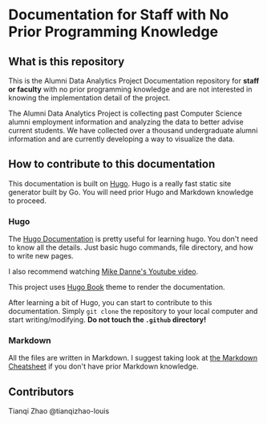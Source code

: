 # Documentation for Staff with No Prior Programming Knowledge

## What is this repository

This is the Alumni Data Analytics Project Documentation repository for **staff or faculty** with no prior programming knowledge and are not interested in knowing the implementation detail of the project.

The Alumni Data Analytics Project is collecting past Computer Science alumni employment information and analyzing the data to better advise current students. We have collected over a thousand undergraduate alumni information and are currently developing a way to visualize the data.

## How to contribute to this documentation

This documentation is built on [Hugo](https://gohugo.io). Hugo is a really fast static site generator built by Go. You will need prior Hugo and Markdown knowledge to proceed.

### Hugo

The [Hugo Documentation](https://gohugo.io/documentation/) is pretty useful for learning hugo. You don't need to know all the details. Just basic hugo commands, file directory, and how to write new pages.

I also recommend watching [Mike Danne's Youtube video](https://youtube.com/playlist?list=PLLAZ4kZ9dFpOnyRlyS-liKL5ReHDcj4G3).

This project uses [Hugo Book](https://github.com/alex-shpak/hugo-book) theme to render the documentation.

After learning a bit of Hugo, you can start to contribute to this documentation. Simply `git clone` the repository to your local computer and start writing/modifying. **Do not touch the `.github` directory!**

### Markdown

All the files are written in Markdown. I suggest taking look at [the Markdown Cheatsheet](https://www.markdownguide.org/cheat-sheet/) if you don't have prior Markdown knowledge.

## Contributors

Tianqi Zhao @tianqizhao-louis